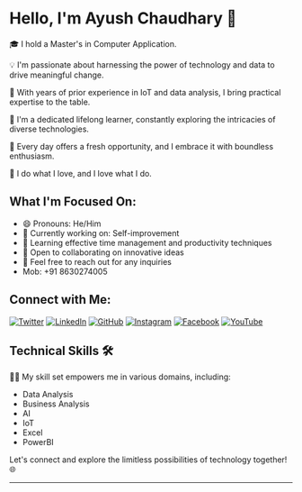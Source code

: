 # Hello, I'm Ayush Chaudhary 👋

🎓 I hold a Master's in Computer Application.

💡 I'm passionate about harnessing the power of technology and data to drive meaningful change.

🌟 With years of prior experience in IoT and data analysis, I bring practical expertise to the table.

🚀 I'm a dedicated lifelong learner, constantly exploring the intricacies of diverse technologies.

🌟 Every day offers a fresh opportunity, and I embrace it with boundless enthusiasm.

💜 I do what I love, and I love what I do.

## What I'm Focused On:

- 😄 Pronouns: He/Him
- 🔭 Currently working on: Self-improvement
- 🌱 Learning effective time management and productivity techniques
- 👯 Open to collaborating on innovative ideas
- 💬 Feel free to reach out for any inquiries
- Mob: +91 8630274005 

## Connect with Me:

[![Twitter](https://img.shields.io/badge/Twitter-%231DA1F2.svg?style=for-the-badge&logo=Twitter&logoColor=white)](https://twitter.com/Ayushch80671614)
[![LinkedIn](https://img.shields.io/badge/LinkedIn-%230077B5.svg?style=for-the-badge&logo=LinkedIn&logoColor=white)](https://www.linkedin.com/in/ayush-chaudhary-b3841216a/)
[![GitHub](https://img.shields.io/badge/GitHub-%23121011.svg?style=for-the-badge&logo=GitHub&logoColor=white)](https://github.com/AyshChaudhary)
[![Instagram](https://img.shields.io/badge/Instagram-%23E4405F.svg?style=for-the-badge&logo=Instagram&logoColor=white)](https://www.instagram.com/ayush_chaudhary_0/)
[![Facebook](https://img.shields.io/badge/Facebook-%231877F2.svg?style=for-the-badge&logo=Facebook&logoColor=white)](https://www.facebook.com/Ayushchaudhary101)
[![YouTube](https://img.shields.io/badge/YouTube-%23FF0000.svg?style=for-the-badge&logo=YouTube&logoColor=white)](https://www.youtube.com/channel/UCP5WHpqRcSyJr1ou3hP0ukQ)

## Technical Skills 🛠️

👨‍💻 My skill set empowers me in various domains, including:

- Data Analysis
- Business Analysis
- AI
- IoT
- Excel
- PowerBI

Let's connect and explore the limitless possibilities of technology together! 🌐

---
